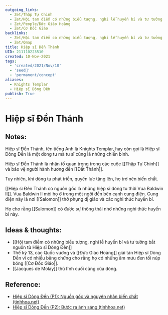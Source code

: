 ```yaml
---
outgoing_links:
  - Zet/Thập Tự Chinh
  - Zet/Hội tam điểm có những biểu tượng, nghi lễ huyền bí và tư tưởng bắt nguồn từ Hiệp sĩ Dòng Đền
  - Zet/People/Đức Giáo Hoàng
  - Zet/Cơ Đốc Giáo
backlinks:
  - Zet/Hội tam điểm có những biểu tượng, nghi lễ huyền bí và tư tưởng bắt nguồn từ Hiệp sĩ Dòng Đền
  - Zet/Qmap
title: Hiệp sĩ Đền Thánh
UID: 211110223510
created: 10-Nov-2021
tags:
  - 'created/2021/Nov/10'
  - 'seed🥜'
  - 'permanent/concept'
aliases:
  - Knights Templar
  - Hiệp sĩ Dòng Đền
publish: True
---
```

# Hiệp sĩ Đền Thánh

## Notes:
Hiệp sĩ Đền Thánh, tên tiếng Anh là Knights Templar, hay còn gọi là Hiệp sĩ Dòng Đền là một dòng tu mà tu sĩ cũng là những chiến binh.

Hiệp sĩ Đền Thánh là nhân tố quan trọng trong các cuộc [[Thập Tự Chinh]] và bảo vệ người hành hương đến [[Đất Thánh]].

Tuy nhiên, khi dòng tu phát triển, quyền lực tăng lên, họ trở nên biến chất.

[[Hiệp sĩ Đền Thánh có nguồn gốc là những hiệp sĩ dòng tu thời Vua Baldwin II]]. Vua Baldwin II mời họ ở trong một ngôi đền bên cạnh cung điện. Cung điện này là nơi [[Salomon]] thờ phụng dị giáo và các nghi thức huyền bí.

Họ cho rằng [[Salomon]] có được sự thông thái nhờ những nghi thức huyền bí này.

## Ideas & thoughts:
- [[Hội tam điểm có những biểu tượng, nghi lễ huyền bí và tư tưởng bắt nguồn từ Hiệp sĩ Dòng Đền]]
- Thế kỷ 13, các Quốc vương và [[Đức Giáo Hoàng]] giải tán Hiệp sĩ Dòng Đền vì có nhiều bằng chứng cho rằng họ có những âm mưu đen tối núp bóng [[Cơ Đốc Giáo]].
- [[Jacques de Molay]] thủ lĩnh cuối cùng của dòng.


## Reference:
- [Hiệp sĩ Dòng Đền (P1): Nguồn gốc và nguyên nhân biến chất (tinhhoa.net)](https://tinhhoa.net/hiep-si-dong-den-va-hoi-tam-diem.html)
- [Hiệp sĩ Dòng Đền (P2): Bước ra ánh sáng (tinhhoa.net)](https://tinhhoa.net/hiep-si-dong-den-p2-buoc-ra-anh-sang.html)

